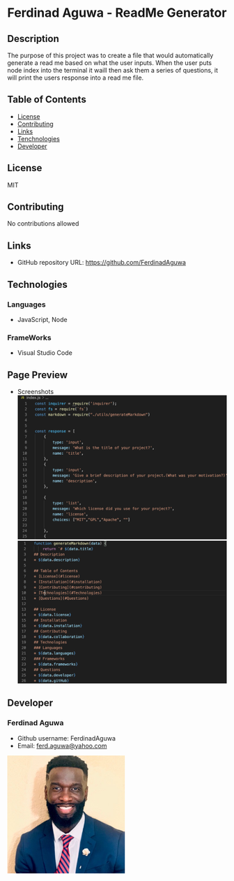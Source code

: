 # Ferdinad Aguwa - ReadMe Generator

## Description
The purpose of this project was to create a file that would automatically generate a read me based on what the user inputs. When the user puts node index into the terminal it waill then ask them a series of questions, it will print the users response into a read me file. 

## Table of Contents
* [License](#license)
* [Contributing](#contributing)
* [Links](#Links)
* [Tenchnologies](#Technologies)
* [Developer](#Developer)
## License
MIT
## Contributing
No contributions allowed  
## Links
* GitHub repository URL: https://github.com/FerdinadAguwa
## Technologies
### Languages
* JavaScript, Node 
### FrameWorks
* Visual Studio Code
## Page Preview
* Screenshots
<img src= "photo/Screen Shot 2020-12-14 at 12.08.10 AM.png"
alt= "javascript files for readme">
<img src= "photo/Screen Shot 2020-12-14 at 12.08.24 AM.png"
alt= "code for readme">



## Developer
### Ferdinad Aguwa 
* Github username: FerdinadAguwa
* Email: ferd.aguwa@yahoo.com

<img src= "photo/0.jpeg"
     alt="Contributer Photo"
     width=270px
     style="float: left; margin-right: 10px;"/>